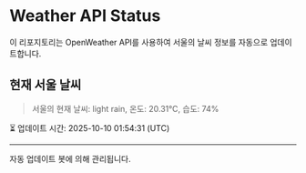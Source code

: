 
# Weather API Status

이 리포지토리는 OpenWeather API를 사용하여 서울의 날씨 정보를 자동으로 업데이트합니다.

## 현재 서울 날씨
> 서울의 현재 날씨: light rain, 온도: 20.31°C, 습도: 74%

⏳ 업데이트 시간: 2025-10-10 01:54:31 (UTC)

---
자동 업데이트 봇에 의해 관리됩니다.
